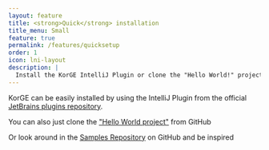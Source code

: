 ```yaml
---
layout: feature
title: <strong>Quick</strong> installation
title_menu: Small
feature: true
permalink: /features/quicksetup
order: 1
icon: lni-layout
description: |
  Install the KorGE IntelliJ Plugin or clone the "Hello World!" project and start making your own game in less than a minute.
---
```


KorGE can be easily installed by using the IntelliJ Plugin from the official [JetBrains plugins repository](https://plugins.jetbrains.com/plugin/9676-korge).

You can also just clone the ["Hello World project"](https://github.com/korlibs/korge-hello-world/archive/master.zip) from GitHub

Or look around in the [Samples Repository](https://github.com/korlibs/korge-samples) on GitHub and be inspired